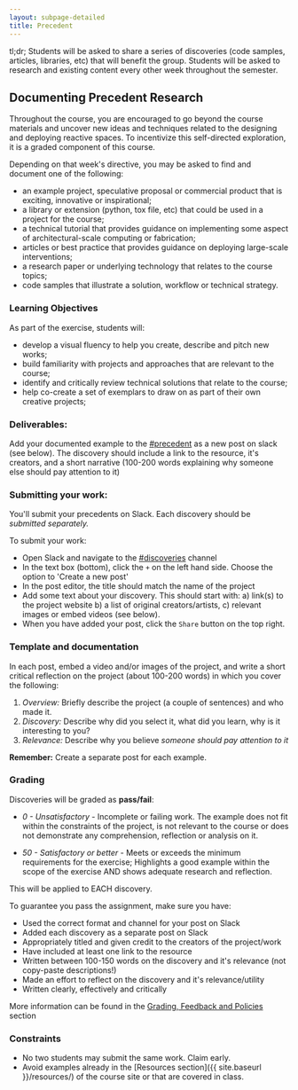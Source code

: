 ```yaml
---
layout: subpage-detailed
title: Precedent
---
```


<p class="message">
	tl;dr; Students will be asked to share a series of discoveries (code samples, articles, libraries, etc) that will benefit the group. Students will be asked to research and existing content every other week throughout the semester.
</p>

## Documenting Precedent Research

Throughout the course, you are encouraged to go beyond the course materials and uncover new ideas and techniques related to the designing and deploying reactive spaces. To incentivize this self-directed exploration, it is a graded component of this course.

Depending on that week's directive, you may be asked to find and document one of the following:

- an example project, speculative proposal or commercial product that is exciting, innovative or inspirational;
- a library or extension (python, tox file, etc) that could be used in a project for the course;
- a technical tutorial that provides guidance on implementing some aspect of architectural-scale computing or fabrication;
- articles or best practice that provides guidance on deploying large-scale interventions;
- a research paper or underlying technology that relates to the course topics;
- code samples that illustrate a solution, workflow or technical strategy.

### Learning Objectives

As part of the exercise, students will:

- develop a visual fluency to help you create, describe and pitch new works;
- build familiarity with projects and approaches that are relevant to the course;
- identify and critically review technical solutions that relate to the course;
- help co-create a set of exemplars to draw on as part of their own creative projects;

### Deliverables:

Add your documented example to the [#precedent]({{site.slack}}/archives/precedent) as a new post on slack (see below). The discovery should include a link to the resource, it's creators, and a short narrative (100-200 words explaining why someone else should pay attention to it)

### Submitting your work:

You'll submit your precedents on Slack. Each discovery should be _submitted separately._

To submit your work:

- Open Slack and navigate to the [#discoveries]({{site.slack}}/archives/discoveries) channel
- In the text box (bottom), click the `+` on the left hand side. Choose the option to 'Create a new post'
- In the post editor, the title should match the name of the project
- Add some text about your discovery. This should start with: a) link(s) to the project website b) a list of original creators/artists, c) relevant images or embed videos (see below).
- When you have added your post, click the `Share` button on the top right.

### Template and documentation

In each post, embed a video and/or images of the project, and write a short critical reflection on the project (about 100-200 words) in which you cover the following:

1. _Overview:_ Briefly describe the project (a couple of sentences) and who made it.
2. _Discovery:_ Describe why did you select it, what did you learn, why is it interesting to you?
3. _Relevance:_ Describe why you believe _someone should pay attention to it_

**Remember:** Create a separate post for each example.

### Grading

Discoveries will be graded as **pass/fail**:

- _0 - Unsatisfactory_ - Incomplete or failing work. The example does not fit within the constraints of the project, is not relevant to the course or does not demonstrate any comprehension, reflection or analysis on it.

- _50 - Satisfactory or better_ - Meets or exceeds the minimum requirements for the exercise; Highlights a good example within the scope of the exercise AND shows adequate research and reflection.

This will be applied to EACH discovery.

To guarantee you pass the assignment, make sure you have:

- Used the correct format and channel for your post on Slack
- Added each discovery as a separate post on Slack
- Appropriately titled and given credit to the creators of the project/work
- Have included at least one link to the resource
- Written between 100-150 words on the discovery and it's relevance (not copy-paste descriptions!)
- Made an effort to reflect on the discovery and it's relevance/utility
- Written clearly, effectively and critically

More information can be found in the [Grading, Feedback and Policies]({{site.baseurl}}/logistics/grading/) section

### Constraints

- No two students may submit the same work. Claim early.
- Avoid examples already in the [Resources section]({{ site.baseurl }}/resources/) of the course site or that are covered in class.
